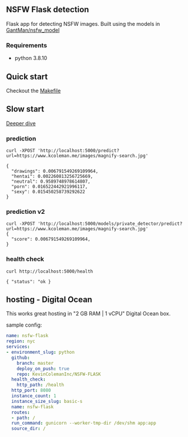 ## NSFW Flask detection

Flask app for detecting NSFW images. Built using the models in [GantMan/nsfw_model](https://github.com/GantMan/nsfw_model)

### Requirements
- python 3.8.10

## Quick start

Checkout the [Makefile](./Makefile)

## Slow start

[Deeper dive](https://www.kcoleman.me/2021/06/07/nsfw-flask.html)

### prediction

```
curl -XPOST 'http://localhost:5000/predict?url=https://www.kcoleman.me/images/magnify-search.jpg'

{
  "drawings": 0.006791549269109964,
  "hentai": 0.002260813256725669,
  "neutral": 0.9589748978614807,
  "porn": 0.016522442921996117,
  "sexy": 0.015450258739292622
}
```

### prediction v2

```
curl -XPOST 'http://localhost:5000/models/private_detector/predict?url=https://www.kcoleman.me/images/magnify-search.jpg'
{
  "score": 0.006791549269109964,
}
```
### health check
```
curl http://localhost:5000/health

{ "status": "ok }
```
## hosting - Digital Ocean

This works great hosting in "2 GB RAM | 1 vCPU" Digital Ocean box.

sample config:
```yaml
name: nsfw-flask
region: nyc
services:
- environment_slug: python
  github:
    branch: master
    deploy_on_push: true
    repo: KevinColemanInc/NSFW-FLASK
  health_check:
    http_path: /health
  http_port: 8080
  instance_count: 1
  instance_size_slug: basic-s
  name: nsfw-flask
  routes:
  - path: /
  run_command: gunicorn --worker-tmp-dir /dev/shm app:app
  source_dir: /
```